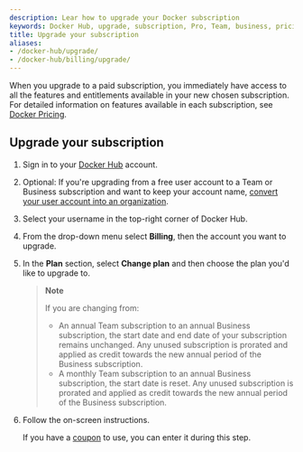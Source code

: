 ```yaml
---
description: Lear how to upgrade your Docker subscription
keywords: Docker Hub, upgrade, subscription, Pro, Team, business, pricing plan,
title: Upgrade your subscription
aliases:
- /docker-hub/upgrade/
- /docker-hub/billing/upgrade/
---
```


When you upgrade to a paid subscription, you immediately have access to all the features and entitlements available in your new chosen subscription. For detailed information on features available in each subscription, see [Docker Pricing](https://www.docker.com/pricing).

## Upgrade your subscription 

1. Sign in to your [Docker Hub](https://hub.docker.com) account.

2. Optional: If you're upgrading from a free user account to a Team or Business subscription and want to keep your account name, [convert your user account into an organization](../admin/convert-account.md).

3. Select your username in the top-right corner of Docker Hub.

4. From the drop-down menu select **Billing**, then the account you want to upgrade.

5. In the **Plan** section, select **Change plan** and then choose the plan you'd like to upgrade to.

    >**Note**
    >
    > If you are changing from:
    >- An annual Team subscription to an annual Business subscription, the start date and end date of your subscription remains unchanged. Any unused subscription is prorated and applied as credit towards the new annual period of the Business subscription.
    >- A monthly Team subscription to an annual Business subscription, the start date is reset. Any unused subscription is prorated and applied as credit towards the new annual period of the Business subscription.

6. Follow the on-screen instructions.

    If you have a [coupon](../billing/faqs.md#how-do-i-redeem-a-coupon) to use, you can enter it during this step.